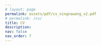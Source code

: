 ```yaml
---
# layout: page
permalink: assets/pdf/cv_ningnawang_v2.pdf
# permalink: /cv/
title: CV
description:
nav: false
nav_order: 7
---
```


<!-- ---
layout: cv
permalink: /cv/
title: cv
nav: true
nav_order: 4
cv_pdf: example_pdf.pdf
--- -->


